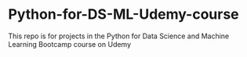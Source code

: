 # Python-for-DS-ML-Udemy-course
This repo is for projects in the Python for Data Science and Machine Learning Bootcamp course on Udemy
